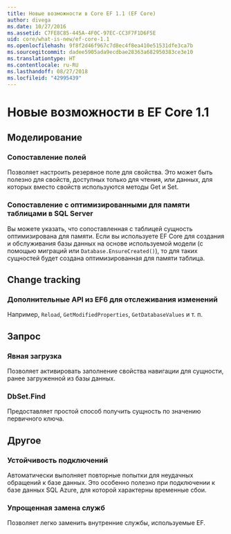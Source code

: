 ```yaml
---
title: Новые возможности в Core EF 1.1 (EF Core)
author: divega
ms.date: 10/27/2016
ms.assetid: C7FE8C85-445A-4F0C-97EC-CC3F7F1D6F5E
uid: core/what-is-new/ef-core-1.1
ms.openlocfilehash: 9f8f2d46f967c7d8ec4f8ea410e51531dfe3ca7b
ms.sourcegitcommit: dadee5905ada9ecdbae28363a682950383ce3e10
ms.translationtype: HT
ms.contentlocale: ru-RU
ms.lasthandoff: 08/27/2018
ms.locfileid: "42995439"
---
```

# <a name="new-features-in-ef-core-11"></a>Новые возможности в EF Core 1.1

## <a name="modelling"></a>Моделирование
### <a name="field-mapping"></a>Сопоставление полей
Позволяет настроить резервное поле для свойства. Это может быть полезно для свойств, доступных только для чтения, или данных, для которых вместо свойств используются методы Get и Set.
### <a name="mapping-to-memory-optimized-tables-in-sql-server"></a>Сопоставление с оптимизированными для памяти таблицами в SQL Server
Вы можете указать, что сопоставленная с таблицей сущность оптимизирована для памяти. Если вы используете EF Core для создания и обслуживания базы данных на основе используемой модели (с помощью миграций или `Database.EnsureCreated()`), то для таких сущностей будет создана оптимизированная для памяти таблица.

## <a name="change-tracking"></a>Change tracking
### <a name="additional-change-tracking-apis-from-ef6"></a>Дополнительные API из EF6 для отслеживания изменений
Например, `Reload`, `GetModifiedProperties`, `GetDatabaseValues` и т. п.

## <a name="query"></a>Запрос
### <a name="explicit-loading"></a>Явная загрузка
Позволяет активировать заполнение свойства навигации для сущности, ранее загруженной из базы данных.
### <a name="dbsetfind"></a>DbSet.Find
Предоставляет простой способ получить сущность по значению первичного ключа.

## <a name="other"></a>Другое
### <a name="connection-resiliency"></a>Устойчивость подключений
Автоматически выполняет повторные попытки для неудачных обращений к базе данных. Это особенно полезно при подключении к базе данных SQL Azure, для которой характерны временные сбои.
### <a name="simplified-service-replacement"></a>Упрощенная замена служб
Позволяет легко заменить внутренние службы, используемые EF.
